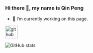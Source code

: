 ### Hi there 👋, my name is Qin Peng

- 🔭 I’m currently working on this page. 


[<img src='https://cdn.jsdelivr.net/npm/simple-icons@3.0.1/icons/github.svg' alt='github' height='40'>](https://github.com/Pony-Qinpeng)  

![GitHub stats](https://github-readme-stats.vercel.app/api?username=Pony-Qinpeng&show_icons=true)  


